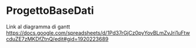 # ProgettoBaseDati

Link al diagramma di gantt
https://docs.google.com/spreadsheets/d/1Pd37rGjCz0pyYovBLmZvJri1uFtwcduZE7zMKDfZtnQ/edit#gid=1920223689
